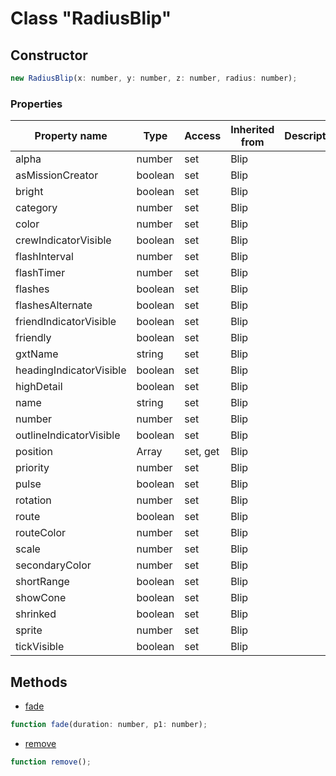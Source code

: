 # Class "RadiusBlip"

## Constructor

```js
new RadiusBlip(x: number, y: number, z: number, radius: number);
```

### Properties

| Property name | Type | Access | Inherited from | Description |
| -------------- | ----------- | -------- | -------- | ----------- |
| alpha | number | set | Blip |  |
| asMissionCreator | boolean | set | Blip |  |
| bright | boolean | set | Blip |  |
| category | number | set | Blip |  |
| color | number | set | Blip |  |
| crewIndicatorVisible | boolean | set | Blip |  |
| flashInterval | number | set | Blip |  |
| flashTimer | number | set | Blip |  |
| flashes | boolean | set | Blip |  |
| flashesAlternate | boolean | set | Blip |  |
| friendIndicatorVisible | boolean | set | Blip |  |
| friendly | boolean | set | Blip |  |
| gxtName | string | set | Blip |  |
| headingIndicatorVisible | boolean | set | Blip |  |
| highDetail | boolean | set | Blip |  |
| name | string | set | Blip |  |
| number | number | set | Blip |  |
| outlineIndicatorVisible | boolean | set | Blip |  |
| position | Array | set, get | Blip |  |
| priority | number | set | Blip |  |
| pulse | boolean | set | Blip |  |
| rotation | number | set | Blip |  |
| route | boolean | set | Blip |  |
| routeColor | number | set | Blip |  |
| scale | number | set | Blip |  |
| secondaryColor | number | set | Blip |  |
| shortRange | boolean | set | Blip |  |
| showCone | boolean | set | Blip |  |
| shrinked | boolean | set | Blip |  |
| sprite | number | set | Blip |  |
| tickVisible | boolean | set | Blip |  |


## Methods

* [fade](docs/ClientAPI/modules/alt/classes/Blip/method_fade.md)
```js
function fade(duration: number, p1: number);
```
* [remove](docs/ClientAPI/modules/alt/classes/Blip/method_remove.md)
```js
function remove();
```


